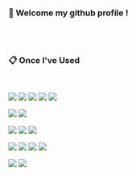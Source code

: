 ###  :wave: Welcome my github profile !

  
 <br/>
 <br/>
  
###  :clipboard: Once I've Used 
  
 <br/>
  
<img src="https://img.shields.io/badge/Python-3776AB?style=for-the-badge&logo=Python&logoColor=white"> </a>
<img src="https://img.shields.io/badge/JavaScript-F7DF1E?style=for-the-badge&logo=JavaScript&logoColor=white"> </a>
<img src="https://img.shields.io/badge/c++-00599C?style=for-the-badge&logo=cplusplus&logoColor=white"> </a>
<img src="https://img.shields.io/badge/c-A8B9CC?style=for-the-badge&logo=c&logoColor=white"> </a>
<img src="https://img.shields.io/badge/JAVA-007396?style=for-the-badge&logo=JAVA&logoColor=white"> <br>

<img src="https://img.shields.io/badge/HTML5-E34F26?style=for-the-badge&logo=HTML5&logoColor=white"> </a>
<img src="https://img.shields.io/badge/CSS-1572B6?style=for-the-badge&logo=CSS3&logoColor=white"> <br>

<img src="https://img.shields.io/badge/MySQL-4479A1?style=for-the-badge&logo=MySQL&logoColor=white"> </a>
<img src="https://img.shields.io/badge/Oracle-F80000?style=for-the-badge&logo=Oracle&logoColor=white"> </a>
<img src="https://img.shields.io/badge/mongodb-47A248?style=for-the-badge&logo=mongodb&logoColor=white"> <br>

<img src="https://img.shields.io/badge/Apache Spark-E25A1C?style=for-the-badge&logo=Apache Spark&logoColor=white"> </a>
<img src="https://img.shields.io/badge/Apache Hadoop-66CCFF?style=for-the-badge&logo=Apache%20Hadoop&logoColor=white"/></a>
<img src="https://img.shields.io/badge/logstash-005571?style=for-the-badge&logo=logstash&logoColor=white"> </a>
<img src="https://img.shields.io/badge/elasticsearch-005571?style=for-the-badge&logo=elasticsearch&logoColor=white"> 


<img src="https://img.shields.io/badge/aws-232F3E?style=for-the-badge&logo=Amazon aws&logoColor=white"> </a>
<img src="https://img.shields.io/badge/github-181717?style=for-the-badge&logo=github&logoColor=white">

 
   <br/>
   <br/>
